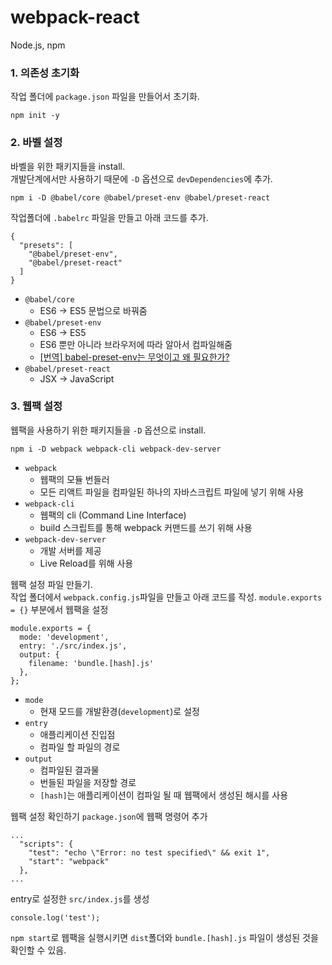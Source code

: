 # webpack-react
Node.js, npm

### 1. 의존성 초기화
작업 폴더에 `package.json` 파일을 만들어서 초기화.
```
npm init -y
```

### 2. 바벨 설정
바벨을 위한 패키지들을 install.  
개발단계에서만 사용하기 때문에 `-D` 옵션으로 `devDependencies`에 추가.
```
npm i -D @babel/core @babel/preset-env @babel/preset-react
```

작업폴더에 `.babelrc` 파일을 만들고 아래 코드를 추가.
```
{
  "presets": [
    "@babel/preset-env",
    "@babel/preset-react"
  ]
}
```

- `@babel/core`
  - ES6 -> ES5 문법으로 바꿔줌
- `@babel/preset-env`
  - ES6 -> ES5
  - ES6 뿐만 아니라 브라우저에 따라 알아서 컴파일해줌
  - [[번역] babel-preset-env는 무엇이고 왜 필요한가?](https://velog.io/@pop8682/%EB%B2%88%EC%97%AD-%EC%99%9C-babel-preset%EC%9D%B4-%ED%95%84%EC%9A%94%ED%95%98%EA%B3%A0-%EC%99%9C-%ED%95%84%EC%9A%94%ED%95%9C%EA%B0%80-yhk03drm7q)
- `@babel/preset-react`
  - JSX -> JavaScript

### 3. 웹팩 설정
웹팩을 사용하기 위한 패키지들을 `-D` 옵션으로 install.
```
npm i -D webpack webpack-cli webpack-dev-server
```
- `webpack`
  - 웹팩의 모듈 번들러
  - 모든 리액트 파일을 컴파일된 하나의 자바스크립트 파일에 넣기 위해 사용
- `webpack-cli`
  - 웹팩의 cli (Command Line Interface)
  - build 스크립트를 통해 webpack 커맨드를 쓰기 위해 사용
- `webpack-dev-server`
  - 개발 서버를 제공
  - Live Reload를 위해 사용

웹팩 설정 파일 만들기.  
작업 폴더에서 `webpack.config.js`파일을 만들고 아래 코드를 작성.
`module.exports = {}` 부분에서 웹팩을 설정

```
module.exports = {
  mode: 'development',
  entry: './src/index.js',
  output: {
    filename: 'bundle.[hash].js'
  },
};
```
- `mode`
  - 현재 모드를 개발환경(`development`)로 설정
- `entry`
  - 애플리케이션 진입점
  - 컴파일 할 파일의 경로
- `output`
  - 컴파일된 결과물
  - 번들된 파일을 저장할 경로
  - `[hash]`는 애플리케이션이 컴파일 될 때 웹팩에서 생성된 해시를 사용

웹팩 설정 확인하기
`package.json`에 웹팩 명령어 추가
```
...
  "scripts": {
    "test": "echo \"Error: no test specified\" && exit 1",
    "start": "webpack"
  },
...
```
entry로 설정한 `src/index.js`를 생성
```
console.log('test');
```

`npm start`로 웹팩을 실행시키면 `dist`폴더와 `bundle.[hash].js` 파일이 생성된 것을 확인할 수 있음.